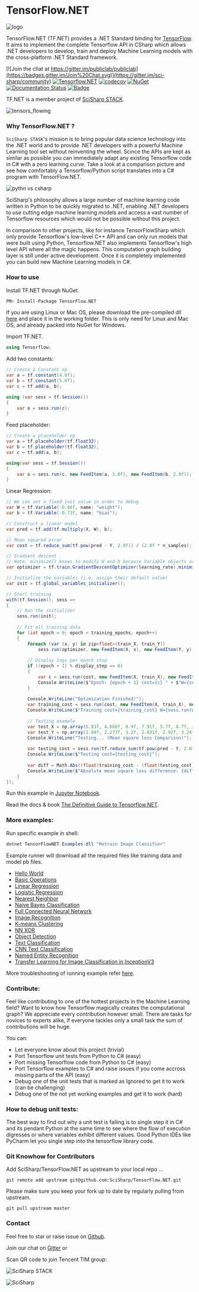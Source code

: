 # TensorFlow.NET
![logo](docs/assets/tf.net.logo.svg)

TensorFlow.NET (TF.NET) provides a .NET Standard binding for [TensorFlow](https://www.tensorflow.org/). It aims to implement the complete Tensorflow API in CSharp which allows .NET developers to develop, train and deploy Machine Learning models with the cross-platform .NET Standard framework. 

[![Join the chat at https://gitter.im/publiclab/publiclab](https://badges.gitter.im/Join%20Chat.svg)](https://gitter.im/sci-sharp/community)
[![Tensorflow.NET](https://ci.appveyor.com/api/projects/status/wx4td43v2d3f2xj6?svg=true)](https://ci.appveyor.com/project/Haiping-Chen/tensorflow-net)
[![codecov](https://codecov.io/gh/SciSharp/NumSharp/branch/master/graph/badge.svg)](https://codecov.io/gh/SciSharp/NumSharp)
[![NuGet](https://img.shields.io/nuget/dt/TensorFlow.NET.svg)](https://www.nuget.org/packages/TensorFlow.NET)
[![Documentation Status](https://readthedocs.org/projects/tensorflownet/badge/?version=latest)](https://tensorflownet.readthedocs.io/en/latest/?badge=latest)
[![Badge](https://img.shields.io/badge/link-996.icu-red.svg)](https://996.icu/#/en_US)

TF.NET is a member project of [SciSharp STACK](https://github.com/SciSharp).

![tensors_flowing](docs/assets/tensors_flowing.gif)

### Why TensorFlow.NET ?

`SciSharp STASK`'s mission is to bring popular data science technology into the .NET world and to provide .NET developers with a powerful Machine Learning tool set without reinventing the wheel. Scince the APIs are kept as similar as possible you can immediately adapt any existing Tensorflow code in C# with a zero learning curve. Take a look at a comparison picture and see how comfortably a   Tensorflow/Python script translates into a C# program with TensorFlow.NET.

![pythn vs csharp](docs/assets/syntax-comparision.png)

SciSharp's philosophy allows a large number of machine learning code written in Python to be quickly migrated to .NET, enabling .NET developers to use cutting edge machine learning models and access a vast number of Tensorflow resources which would not be possible without this project.

In comparison to other projects, like for instance TensorFlowSharp which only provide Tensorflow's low-level C++ API and can only run models that were built using Python, Tensorflow.NET also implements Tensorflow's high level API where all the magic happens. This computation graph building layer is still under active development. Once it is completely implemented you can build new Machine Learning models in C#. 

### How to use

Install TF.NET through NuGet.
```sh
PM> Install-Package TensorFlow.NET
```

If you are using Linux or Mac OS, please download the pre-compiled dll [here](tensorflowlib) and place it in the working folder. This is only need for Linux and Mac OS, and already packed into NuGet for Windows.

Import TF.NET.

```cs
using Tensorflow;
```

Add two constants:
```cs
// Create a Constant op
var a = tf.constant(4.0f);
var b = tf.constant(5.0f);
var c = tf.add(a, b);

using (var sess = tf.Session())
{
    var o = sess.run(c);
}
```

Feed placeholder:
```cs
// Create a placeholder op
var a = tf.placeholder(tf.float32);
var b = tf.placeholder(tf.float32);
var c = tf.add(a, b);

using(var sess = tf.Session())
{
    var o = sess.run(c, new FeedItem(a, 3.0f), new FeedItem(b, 2.0f));
}
```

Linear Regression:

```c#
// We can set a fixed init value in order to debug
var W = tf.Variable(-0.06f, name: "weight");
var b = tf.Variable(-0.73f, name: "bias");

// Construct a linear model
var pred = tf.add(tf.multiply(X, W), b);

// Mean squared error
var cost = tf.reduce_sum(tf.pow(pred - Y, 2.0f)) / (2.0f * n_samples);

// Gradient descent
// Note, minimize() knows to modify W and b because Variable objects are trainable=True by default
var optimizer = tf.train.GradientDescentOptimizer(learning_rate).minimize(cost);

// Initialize the variables (i.e. assign their default value)
var init = tf.global_variables_initializer();

// Start training
with(tf.Session(), sess => 
{
    // Run the initializer
    sess.run(init);
    
    // Fit all training data
    for (int epoch = 0; epoch < training_epochs; epoch++)
    {
        foreach (var (x, y) in zip<float>(train_X, train_Y))
            sess.run(optimizer, new FeedItem(X, x), new FeedItem(Y, y));
        
        // Display logs per epoch step
        if ((epoch + 1) % display_step == 0)
        {
            var c = sess.run(cost, new FeedItem(X, train_X), new FeedItem(Y, train_Y));
            Console.WriteLine($"Epoch: {epoch + 1} cost={c} " + $"W={sess.run(W)} b={sess.run(b)}");
        }
        
        Console.WriteLine("Optimization Finished!");
        var training_cost = sess.run(cost, new FeedItem(X, train_X), new FeedItem(Y, train_Y));
        Console.WriteLine($"Training cost={training_cost} W={sess.run(W)} b={sess.run(b)}");
        
        // Testing example
        var test_X = np.array(6.83f, 4.668f, 8.9f, 7.91f, 5.7f, 8.7f, 3.1f, 2.1f);
        var test_Y = np.array(1.84f, 2.273f, 3.2f, 2.831f, 2.92f, 3.24f, 1.35f, 1.03f);
        Console.WriteLine("Testing... (Mean square loss Comparison)");
        
        var testing_cost = sess.run(tf.reduce_sum(tf.pow(pred - Y, 2.0f)) / (2.0f * test_X.shape[0]), new FeedItem(X, test_X), new FeedItem(Y, test_Y));
        Console.WriteLine($"Testing cost={testing_cost}");
        
        var diff = Math.Abs((float)training_cost - (float)testing_cost);
        Console.WriteLine($"Absolute mean square loss difference: {diff}");
    }
});
```

Run this example in [Jupyter Notebook](https://github.com/SciSharp/SciSharpCube).

Read the docs & book [The Definitive Guide to Tensorflow.NET](https://tensorflownet.readthedocs.io/en/latest/FrontCover.html).

### More examples:

Run specific example in shell:

```cs
dotnet TensorFlowNET.Examples.dll "Retrain Image Classifier"
```

Example runner will download all the required files like training data and model pb files.

* [Hello World](test/TensorFlowNET.Examples/HelloWorld.cs)
* [Basic Operations](test/TensorFlowNET.Examples/BasicOperations.cs)
* [Linear Regression](test/TensorFlowNET.Examples/BasicModels/LinearRegression.cs)
* [Logistic Regression](test/TensorFlowNET.Examples/BasicModels/LogisticRegression.cs)
* [Nearest Neighbor](test/TensorFlowNET.Examples/BasicModels/NearestNeighbor.cs)
* [Naive Bayes Classification](test/TensorFlowNET.Examples/BasicModels/NaiveBayesClassifier.cs)
* [Full Connected Neural Network](test/TensorFlowNET.Examples/ImageProcess/DigitRecognitionNN.cs)
* [Image Recognition](test/TensorFlowNET.Examples/ImageProcess)
* [K-means Clustering](test/TensorFlowNET.Examples/BasicModels/KMeansClustering.cs)
* [NN XOR](test/TensorFlowNET.Examples/BasicModels/NeuralNetXor.cs)
* [Object Detection](test/TensorFlowNET.Examples/ImageProcess/ObjectDetection.cs)
* [Text Classification](test/TensorFlowNET.Examples/TextProcess/BinaryTextClassification.cs)
* [CNN Text Classification](test/TensorFlowNET.Examples/TextProcess/cnn_models/VdCnn.cs)
* [Named Entity Recognition](test/TensorFlowNET.Examples/TextProcess/NER)
* [Transfer Learning for Image Classification in InceptionV3](test/TensorFlowNET.Examples/ImageProcess/RetrainImageClassifier.cs)

More troubleshooting of running example refer [here](tensorflowlib/README.md).

### Contribute:

Feel like contributing to one of the hottest projects in the Machine Learning field? Want to know how Tensorflow magically creates the computational graph? We appreciate every contribution however small. There are tasks for novices to experts alike, if everyone tackles only a small task the sum of contributions will be huge.

You can:
* Let everyone know about this project (trivial)
* Port Tensorflow unit tests from Python to C# (easy)
* Port missing Tensorflow code from Python to C# (easy)
* Port Tensorflow examples to C# and raise issues if you come accross missing parts of the API (easy)
* Debug one of the unit tests that is marked as Ignored to get it to work (can be challenging)
* Debug one of the not yet working examples and get it to work (hard)

### How to debug unit tests:

The best way to find out why a unit test is failing is to single step it in C# and its pendant Python at the same time to see where the flow of execution digresses or where variables exhibit different values. Good Python IDEs like PyCharm let you single step into the tensorflow library code. 

### Git Knowhow for Contributors

Add SciSharp/TensorFlow.NET as upstream to your local repo ...
```git
git remote add upstream git@github.com:SciSharp/TensorFlow.NET.git
```

Please make sure you keep your fork up to date by regularly pulling from upstream. 
```git
git pull upstream master
```

### Contact

Feel free to star or raise issue on [Github](https://github.com/SciSharp/TensorFlow.NET).

Join our chat on [Gitter](https://gitter.im/sci-sharp/community) or

Scan QR code to join Tencent TIM group:

![SciSharp STACK](docs/TIM.jpg)

![SciSharp](https://avatars3.githubusercontent.com/u/44989469)

